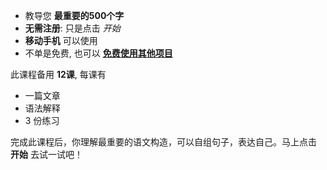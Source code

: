 - 教导您 **最重要的500个字**
- **无需注册**: 只是点击 *开始*
- **移动手机** 可以使用
- 不单是免费, 也可以 **[免费使用其他项目](https://github.com/Esperanto/kurso-zagreba-metodo)**

此课程备用 **12课**, 每课有

- 一篇文章
- 语法解释
- 3 份练习

完成此课程后，你理解最重要的语文构造，可以自组句子，表达自己。马上点击 **开始** 去试一试吧！
